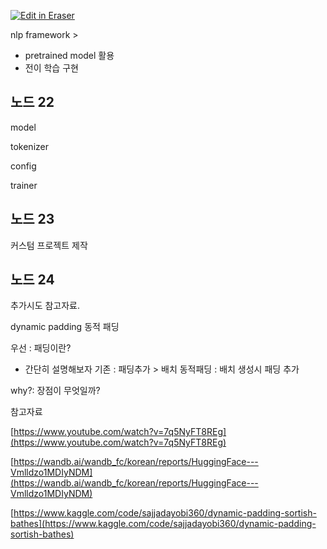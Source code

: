 <p><a target="_blank" href="https://app.eraser.io/workspace/s2Xy3paeSPoUXTDLaiwB" id="edit-in-eraser-github-link"><img alt="Edit in Eraser" src="https://firebasestorage.googleapis.com/v0/b/second-petal-295822.appspot.com/o/images%2Fgithub%2FOpen%20in%20Eraser.svg?alt=media&amp;token=968381c8-a7e7-472a-8ed6-4a6626da5501"></a></p>

nlp framework > 

- pretrained model 활용
- 전이 학습 구현
## 노드 22
model

tokenizer

config

trainer

## 노드 23
커스텀 프로젝트 제작

## 노드 24
추가시도 참고자료.

dynamic padding 동적 패딩

우선 : 패딩이란?

- 간단히 설명해보자
기존 : 패딩추가 > 배치
동적패딩 : 배치 생성시 패딩 추가

why?: 장점이 무엇일까?

참고자료

[﻿https://www.youtube.com/watch?v=7q5NyFT8REg](https://www.youtube.com/watch?v=7q5NyFT8REg) 

[﻿https://wandb.ai/wandb_fc/korean/reports/HuggingFace---Vmlldzo1MDIyNDM](https://wandb.ai/wandb_fc/korean/reports/HuggingFace---Vmlldzo1MDIyNDM) 

[﻿https://www.kaggle.com/code/sajjadayobi360/dynamic-padding-sortish-bathes](https://www.kaggle.com/code/sajjadayobi360/dynamic-padding-sortish-bathes) 


<!--- Eraser file: https://app.eraser.io/workspace/s2Xy3paeSPoUXTDLaiwB --->
